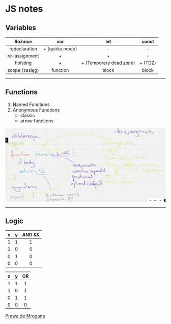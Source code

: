 # JS notes

## Variables

Różnice |       var       | let | const
:---: |:---------------:| :---: | :---:
redeclaration | + (quirks mode) | - | -
re-assignment |        +        | + | - 
hoisting |        +        | + (Temporary dead zone) | + (TDZ)
scope (zasięg) |    function     | block | block

---
## Functions

1. Named Functions
2. Anonymous Functions
    - classic
    - arrow functions

![functions.png](src%2Ffunctions.png)

---
## Logic
x | y| AND &&
:---: | :---: | :---:
1|1|1
1|0|0
0|1|0
0|0|0

x | y| OR 
:---: | :---: | :---:
1|1|1
1|0|1
0|1|1
0|0|0

[Prawa de Mrogana](https://pl.wikipedia.org/wiki/Prawa_De_Morgana)
